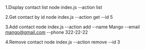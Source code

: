 1.Display contact list
node index.js --action list

2.Get contact by id
node index.js --action get --id 5

3.Add contact
node index.js --action add --name Mango --email mango@gmail.com --phone 322-22-22

4.Remove contact
node index.js --action remove --id 3